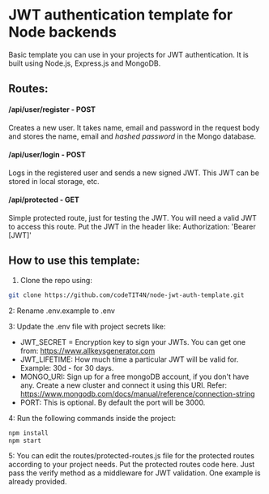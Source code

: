 # JWT authentication template for Node backends


Basic template you can use in your projects for JWT authentication. It is built using Node.js, Express.js and MongoDB.

## Routes:

#### /api/user/register  - POST
Creates a new user. It takes name, email and password in the request body and stores the name, email and *hashed password* in the Mongo database.

#### /api/user/login  - POST
Logs in the registered user and sends a new signed JWT. This JWT can be stored in local storage, etc.

#### /api/protected  - GET
Simple protected route, just for testing the JWT. You will need a valid JWT to access this route. Put the JWT in the header like: Authorization: 'Bearer [JWT]'

## How to use this template:

1. Clone the repo using:
```bash
git clone https://github.com/codeTIT4N/node-jwt-auth-template.git
```
2: Rename .env.example to .env

3: Update the .env file with project secrets like:
- JWT_SECRET = Encryption key to sign your JWTs. You can get one from: https://www.allkeysgenerator.com
- JWT_LIFETIME: How much time a particular JWT will be valid for. Example: 30d - for 30 days.
- MONGO_URI: Sign up for a free mongoDB account, if you don't have any. Create a new cluster and connect it using this URI. Refer: https://www.mongodb.com/docs/manual/reference/connection-string
- PORT: This is optional. By default the port will be 3000.

4: Run the following commands inside the project:
```bash
npm install
npm start
```
5: You can edit the routes/protected-routes.js file for the protected routes according to your project needs. Put the protected routes code here. Just pass the verify method as a middleware for JWT validation. One example is already provided.

